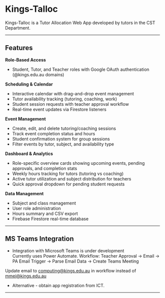 # Kings-Talloc

Kings-Talloc is a Tutor Allocation Web App developed by tutors in the CST Department.  

---

## Features

**Role-Based Access**
- Student, Tutor, and Teacher roles with Google OAuth authentication (@kings.edu.au domains)

**Scheduling & Calendar**
- Interactive calendar with drag-and-drop event management
- Tutor availability tracking (tutoring, coaching, work)
- Student session requests with teacher approval workflow
- Real-time event updates via Firestore listeners

**Event Management**
- Create, edit, and delete tutoring/coaching sessions
- Track event completion status and hours
- Student confirmation system for group sessions
- Filter events by tutor, subject, and availability type

**Dashboard & Analytics**
- Role-specific overview cards showing upcoming events, pending approvals, and completion stats
- Weekly hours tracking for tutors (tutoring vs coaching)
- Active tutor utilization and subject distribution for teachers
- Quick approval dropdown for pending student requests

**Data Management**
- Subject and class management
- User role administration
- Hours summary and CSV export
- Firebase Firestore real-time database  

---

## MS Teams Integration

- Integration with Microsoft Teams is under development  
Currently uses Power Automate. 
Workflow:
Teacher Approval -> Email -> PA Email Trigger -> Parse Email Data -> Create Teams Meeting

Update email to computing@kings.edu.au in workflow instead of mmei@kings.edu.au

- Alternative - obtain app registration from ICT. 

---



